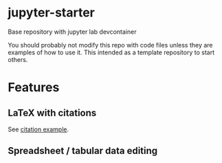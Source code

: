 # jupyter-starter
Base repository with jupyter lab devcontainer

You should probably not modify this repo with code files unless they are examples of how to use it. This intended as a template repository to start others.

# Features

## LaTeX with citations

See [citation example](./examples/citations.ipynb).

## Spreadsheet / tabular data editing